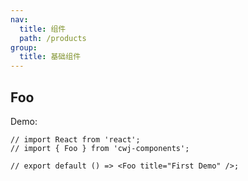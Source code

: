 ```yaml
---
nav:
  title: 组件
  path: /products
group:
  title: 基础组件
---
```


## Foo

Demo:

```tsx
// import React from 'react';
// import { Foo } from 'cwj-components';

// export default () => <Foo title="First Demo" />;
```